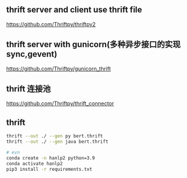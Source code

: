 ## thrift server and client use thrift file

https://github.com/Thriftpy/thriftpy2

## thrift server with gunicorn(多种异步接口的实现 sync,gevent)

https://github.com/Thriftpy/gunicorn_thrift

## thrift 连接池

https://github.com/Thriftpy/thrift_connector

## thrift

```bash
thrift --out ./ --gen py bert.thrift
thrift --out ./ --gen java bert.thrift

# evn
conda create -n hanlp2 python=3.9
conda activate hanlp2
pip3 install -r requirements.txt
```
